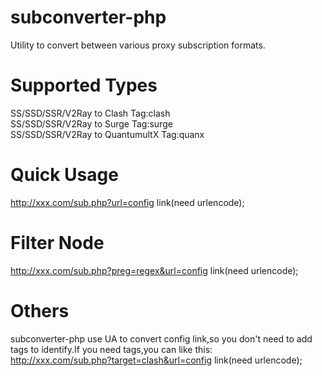 # subconverter-php
Utility to convert between various proxy subscription formats.
# Supported Types
SS/SSD/SSR/V2Ray to Clash Tag:clash<br>
SS/SSD/SSR/V2Ray to Surge Tag:surge<br>
SS/SSD/SSR/V2Ray to QuantumultX Tag:quanx
# Quick Usage
http://xxx.com/sub.php?url=config link(need urlencode);
# Filter Node
http://xxx.com/sub.php?preg=regex&url=config link(need urlencode);
# Others
subconverter-php use UA to convert config link,so you don't need to add tags to identify.If you need tags,you can like this:<br>
http://xxx.com/sub.php?target=clash&url=config link(need urlencode);
